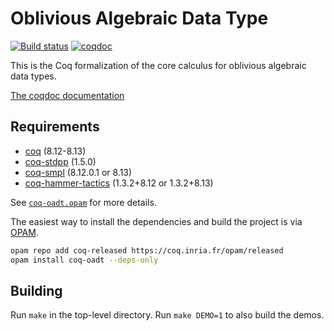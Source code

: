 # Oblivious Algebraic Data Type

[![Build status][action-badge]][action-link]
[![coqdoc][doc-badge]][doc-link]

[action-badge]: https://github.com/ccyip/oadt/actions/workflows/build.yml/badge.svg?branch=tape
[action-link]: https://github.com/ccyip/oadt/actions

[doc-badge]: https://img.shields.io/badge/docs-coqdoc-blue.svg
[doc-link]: https://ccyip.github.io/oadt

This is the Coq formalization of the core calculus for oblivious algebraic data
types.

[The coqdoc documentation](https://ccyip.github.io/oadt)

## Requirements

- [coq](https://coq.inria.fr) (8.12-8.13)
- [coq-stdpp](https://gitlab.mpi-sws.org/iris/stdpp) (1.5.0)
- [coq-smpl](https://github.com/uds-psl/smpl) (8.12.0.1 or 8.13)
- [coq-hammer-tactics](https://coqhammer.github.io) (1.3.2+8.12 or 1.3.2+8.13)

See [`coq-oadt.opam`](./coq-oadt.opam) for more details.

The easiest way to install the dependencies and build the project is via
[OPAM](https://opam.ocaml.org/doc/Install.html).

``` sh
opam repo add coq-released https://coq.inria.fr/opam/released
opam install coq-oadt --deps-only
```

## Building

Run `make` in the top-level directory. Run `make DEMO=1` to also build the demos.
